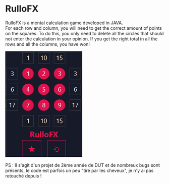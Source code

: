 # RulloFX
RulloFX is a mental calculation game developed in JAVA. <br>
For each row and column, you will need to get the correct amount of points on the squares. To do this, you only need to delete all the circles that should not enter the calculation in your opinion. If you get the right total in all the rows and all the columns, you have won!

![alt text](https://github.com/AnthonyLedru/rulloFX/blob/master/game.png)

PS : Il s'agit d'un projet de 2ème année de DUT et de nombreux bugs sont présents, le code est parfois un peu "tiré par les cheveux", je n'y ai pas retouché depuis !
